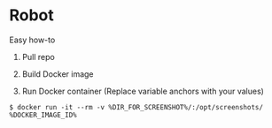 # Robot
Easy how-to
1. Pull repo
2. Build Docker image

3. Run Docker container (Replace variable anchors with your values)
```
$ docker run -it --rm -v %DIR_FOR_SCREENSHOT%/:/opt/screenshots/ %DOCKER_IMAGE_ID%
```
